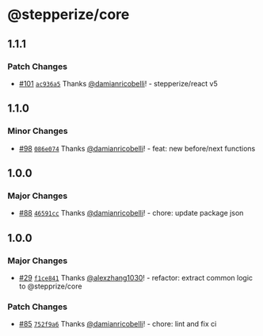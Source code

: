 # @stepperize/core

## 1.1.1

### Patch Changes

- [#101](https://github.com/damianricobelli/stepperize/pull/101) [`ac936a5`](https://github.com/damianricobelli/stepperize/commit/ac936a5eecfc3eed959ce83ab45045868ed2e197) Thanks [@damianricobelli](https://github.com/damianricobelli)! - stepperize/react v5

## 1.1.0

### Minor Changes

- [#98](https://github.com/damianricobelli/stepperize/pull/98) [`086e074`](https://github.com/damianricobelli/stepperize/commit/086e074ad39c731229910daa26e6ed099ddb923a) Thanks [@damianricobelli](https://github.com/damianricobelli)! - feat: new before/next functions

## 1.0.0

### Major Changes

- [#88](https://github.com/damianricobelli/stepperize/pull/88) [`46591cc`](https://github.com/damianricobelli/stepperize/commit/46591cc7aabf6d2730cf8296166792a4c33c2d2b) Thanks [@damianricobelli](https://github.com/damianricobelli)! - chore: update package json

## 1.0.0

### Major Changes

- [#29](https://github.com/damianricobelli/stepperize/pull/29) [`f1ce841`](https://github.com/damianricobelli/stepperize/commit/f1ce841411844be787339e269de1a9003ebe715b) Thanks [@alexzhang1030](https://github.com/alexzhang1030)! - refactor: extract common logic to @stepprize/core

### Patch Changes

- [#85](https://github.com/damianricobelli/stepperize/pull/85) [`752f9a6`](https://github.com/damianricobelli/stepperize/commit/752f9a6907cc5e7e623a66350c82eeba9559fea7) Thanks [@damianricobelli](https://github.com/damianricobelli)! - chore: lint and fix ci
